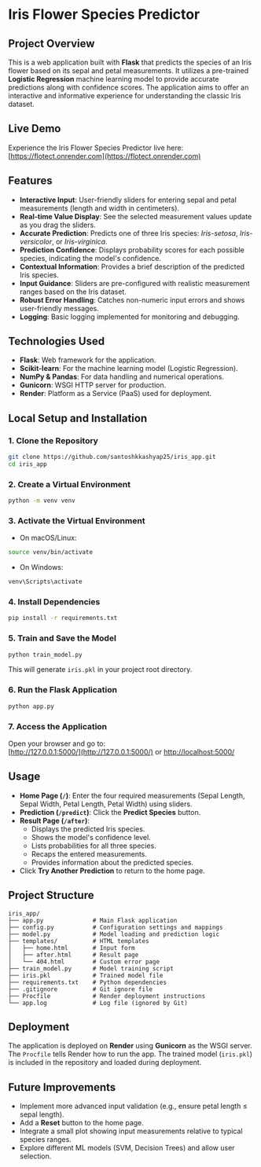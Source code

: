 # Iris Flower Species Predictor

## Project Overview

This is a web application built with **Flask** that predicts the species of an Iris flower based on its sepal and petal measurements. It utilizes a pre-trained **Logistic Regression** machine learning model to provide accurate predictions along with confidence scores. The application aims to offer an interactive and informative experience for understanding the classic Iris dataset.

## Live Demo

Experience the Iris Flower Species Predictor live here:  
[https://flotect.onrender.com](https://flotect.onrender.com)

## Features

- **Interactive Input**: User-friendly sliders for entering sepal and petal measurements (length and width in centimeters).
- **Real-time Value Display**: See the selected measurement values update as you drag the sliders.
- **Accurate Prediction**: Predicts one of three Iris species: *Iris-setosa*, *Iris-versicolor*, or *Iris-virginica*.
- **Prediction Confidence**: Displays probability scores for each possible species, indicating the model's confidence.
- **Contextual Information**: Provides a brief description of the predicted Iris species.
- **Input Guidance**: Sliders are pre-configured with realistic measurement ranges based on the Iris dataset.
- **Robust Error Handling**: Catches non-numeric input errors and shows user-friendly messages.
- **Logging**: Basic logging implemented for monitoring and debugging.

## Technologies Used

- **Flask**: Web framework for the application.
- **Scikit-learn**: For the machine learning model (Logistic Regression).
- **NumPy & Pandas**: For data handling and numerical operations.
- **Gunicorn**: WSGI HTTP server for production.
- **Render**: Platform as a Service (PaaS) used for deployment.

## Local Setup and Installation

### 1. Clone the Repository

```bash
git clone https://github.com/santoshkkashyap25/iris_app.git
cd iris_app
```

### 2. Create a Virtual Environment

```bash
python -m venv venv
```

### 3. Activate the Virtual Environment

- On macOS/Linux:

```bash
source venv/bin/activate
```

- On Windows:

```bash
venv\Scripts\activate
```

### 4. Install Dependencies

```bash
pip install -r requirements.txt
```

### 5. Train and Save the Model

```bash
python train_model.py
```

This will generate `iris.pkl` in your project root directory.

### 6. Run the Flask Application

```bash
python app.py
```

### 7. Access the Application

Open your browser and go to:  
[http://127.0.0.1:5000/](http://127.0.0.1:5000/) or [http://localhost:5000/](http://localhost:5000/)

## Usage

- **Home Page (`/`)**: Enter the four required measurements (Sepal Length, Sepal Width, Petal Length, Petal Width) using sliders.
- **Prediction (`/predict`)**: Click the **Predict Species** button.
- **Result Page (`/after`)**:
  - Displays the predicted Iris species.
  - Shows the model's confidence level.
  - Lists probabilities for all three species.
  - Recaps the entered measurements.
  - Provides information about the predicted species.
- Click **Try Another Prediction** to return to the home page.

## Project Structure

```
iris_app/
├── app.py              # Main Flask application
├── config.py           # Configuration settings and mappings
├── model.py            # Model loading and prediction logic
├── templates/          # HTML templates
│   ├── home.html       # Input form
│   ├── after.html      # Result page
│   └── 404.html        # Custom error page
├── train_model.py      # Model training script
├── iris.pkl            # Trained model file
├── requirements.txt    # Python dependencies
├── .gitignore          # Git ignore file
├── Procfile            # Render deployment instructions
└── app.log             # Log file (ignored by Git)
```

## Deployment

The application is deployed on **Render** using **Gunicorn** as the WSGI server. The `Procfile` tells Render how to run the app. The trained model (`iris.pkl`) is included in the repository and loaded during deployment.

## Future Improvements

- Implement more advanced input validation (e.g., ensure petal length ≤ sepal length).
- Add a **Reset** button to the home page.
- Integrate a small plot showing input measurements relative to typical species ranges.
- Explore different ML models (SVM, Decision Trees) and allow user selection.